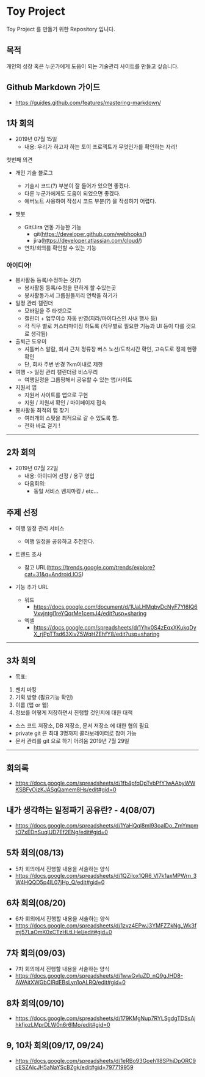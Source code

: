 # Toy Project
Toy Project 를 만들기 위한 Repository 입니다.

## 목적
개인의 성장 혹은 누군가에게 도움이 되는 기술관리 사이트를 만들고 싶습니다.

## Github Markdown 가이드
- https://guides.github.com/features/mastering-markdown/

## 1차 회의
- 2019년 07월 15일
  - 내용: 우리가 하고자 하는 토이 프로젝트가 무엇인가를 확인하는 자리!

첫번째 의견
- 개인 기술 블로그
  - 기술시 코드(?) 부분이 잘 들어가 있으면 좋겠다.
  - 다른 누군가에게도 도움이 되었으면 좋겠다.
  - 에버노트 사용하여 작성시 코드 부분(?) 을 작성하기 어렵다.
  
- 챗봇
  - Git/Jira 연동 가능한 기능
    - git(https://developer.github.com/webhooks/)
    - jira(https://developer.atlassian.com/cloud/)
  - 연차/회의를 확인할 수 있는 기능

### 아이디어!
- 봉사활동 등록/수정하는 것(?)
  - 봉사활동 등록/수정을 편하게 할 수있는곳
  - 봉사활동가서 그룹원들끼리 연락을 하기가 
- 일정 관리 캘린더 
  - 모바일을 주 타겟으로 
  - 캘린더 + 업무이슈 자동 반영(지라/마이다스인 사내 행사 등) 
  - 각 직무 별로 커스터마이징 하도록 (직무별로 필요한 기능과 UI 등이 다를 것으로 생각됨) 
- 출퇴근 도우미
  - 셔틀버스 알람, 회사 근처 정류장 버스 노선/도착시간 확인, 고속도로 정체 현황 확인
  - 단, 회사 주변 반경 ?km이내로 제한
- 여행 -> 일정 관리 캘린더랑 비스무리
  - 여행일정을 그룹핑해서 공유할 수 있는 앱/사이트 
- 지원서 앱
  - 지원서 사이트를 앱으로 구현
  - 지원 / 지원서 확인 / 마이페이지 접속
- 봉사활동 최적의 맵 찾기
  - 여러개의 스팟을 최적으로 갈 수 있도록 함.
  - 전화 바로 걸기 !
  
<hr> </hr>

## 2차 회의
- 2019년 07월 22일 
  - 내용: 아이디어 선정 / 용구 영입
  - 다음회의: 
    - 동일 서비스 벤치마킹 / etc...

## 주제 선정
- 여행 일정 관리 서비스
  - 여행 일정을 공유하고 추천한다.
  
- 트렌드 조사
  - 참고 URL(https://trends.google.com/trends/explore?cat=31&q=Android,IOS)

- 기능 추가 URL
  - 워드
    - https://docs.google.com/document/d/1UaLHMqbvDcNyF7Yl6IQ6Vxvjntgl1reYQqrMe1cemJ4/edit?usp=sharing
  - 엑셀
    - https://docs.google.com/spreadsheets/d/1Yhv0S4zEqxXKukqDyX_rjPpTTsd63XivZ5WqHZEhfY8/edit?usp=sharing

<hr> </hr>

## 3차 회의
- 목표: 
1. 벤치 마킹
2. 기획 방향 (필요기능 확인)
3. 이름 (앱 or 웹)
4. 정보를 어떻게 저장하면서 진행할 것인지에 대한 대책
  - 소스 코드 저장소, DB 저장소, 문서 저장소 에 대한 협의 필요
  - private git 은 최대 3명까지 콜라보레이터로 참여 가능
  - 문서 관리를 git 으로 하기 어려움
2019년 7월 29일

<hr> </hr>

## 회의록
  - https://docs.google.com/spreadsheets/d/1fb4pfqDpTvbPfY1wAAbyWWKSBFyOizKJASgQamem8Hs/edit#gid=0

## 내가 생각하는 일정짜기 공유란? - 4(08/07)
  - https://docs.google.com/spreadsheets/d/1YaHQql8ml93oaIDo_ZmYmpmtO7xEDnSuqlUD7Ef2ENg/edit#gid=0
  
## 5차 회의(08/13)
  - 5차 회의에서 진행할 내용을 서술하는 양식
  - https://docs.google.com/spreadsheets/d/1QZilox1QR6_Vl7k1axMPWrn_3W4HQQD5p4lL07jHp_Q/edit#gid=0

## 6차 회의(08/20)
  - 6차 회의에서 진행할 내용을 서술하는 양식
  - https://docs.google.com/spreadsheets/d/1zvz4EPwJ3YMFZZkNg_Wk3fmj57LaOmK0xCTzHLtLHeI/edit#gid=0

## 7차 회의(09/03)
  - 7차 회의에서 진행할 내용을 서술하는 양식
  - https://docs.google.com/spreadsheets/d/1wwGvluZD_nQ9gJHD8-AWAitXWGbCIRdEBsLyn1oALRQ/edit#gid=0
  
## 8차 회의(09/10)
  - https://docs.google.com/spreadsheets/d/179KMgNup7RYLSgdgTDSsAjhkfjozLMprDLW0n6r6lMo/edit#gid=0

## 9, 10차 회의(09/17, 09/24)
  - https://docs.google.com/spreadsheets/d/1eRBo93Goeh1I8SPhjDpORC9cESZAIcJH5aNaYScBZgk/edit#gid=797719959
